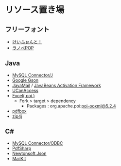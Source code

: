 # リソース置き場

## フリーフォント
- [けいふぉんと！](http://font.sumomo.ne.jp/font_1.html)
- [ラノベPOP](http://www.fontna.com/blog/1706/)

## Java 
- [MySQL Connector/J](https://dev.mysql.com/downloads/connector/j/)
- [Google Gson](https://search.maven.org/artifact/com.google.code.gson/gson)
- [JavaMail](https://javaee.github.io/javamail/) / [JavaBeans Activation Framework](https://mvnrepository.com/artifact/com.sun.activation/javax.activation)
- [UCanAccess](http://ucanaccess.sourceforge.net/site.html)
- [Excel( poi )](https://replit.com/@sworc/java-excel-Ji-Ben-De-naChu-Li-1109)
  - Fork > target > dependency
    - Packages : org.apache.poi:poi-ooxml@5.2.4
- [pdfbox](https://www.apache.org/dyn/closer.lua/pdfbox/2.0.24/pdfbox-app-2.0.24.jar)
- [zip4j](https://mvnrepository.com/artifact/net.lingala.zip4j/zip4j)

## C#
- [MySQL Connector/ODBC](https://dev.mysql.com/downloads/connector/odbc/)
- [PdfSharp](https://www.nuget.org/packages/PdfSharp/)
- [Newtonsoft.Json](https://www.nuget.org/packages/Newtonsoft.Json/)
- [MailKit](https://www.nuget.org/packages/MailKit/)

